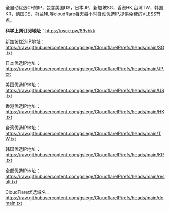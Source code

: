 全自动优选CF的IP，包含美国US，日本JP，新加坡SG，香港HK,台湾TW，韩国KR，德国DE，荷兰NL等cloudflare每天每小时自动优选IP,提供免费的VLESS节点。


<b>科学上网订阅地址</b>：https://psce.pw/89vbkk

新加坡优选IP地址：https://raw.githubusercontent.com/gslege/CloudflareIP/refs/heads/main/SG.txt

日本优选IP地址：https://raw.githubusercontent.com/gslege/CloudflareIP/refs/heads/main/JP.txt

美国优选IP地址：https://raw.githubusercontent.com/gslege/CloudflareIP/refs/heads/main/US.txt

香港优选IP地址：https://raw.githubusercontent.com/gslege/CloudflareIP/refs/heads/main/HK.txt

台湾优选IP地址：https://raw.githubusercontent.com/gslege/CloudflareIP/refs/heads/main/TW.txt

韩国优选IP地址：https://raw.githubusercontent.com/gslege/CloudflareIP/refs/heads/main/KR.txt

全部优选IP地址：https://raw.githubusercontent.com/gslege/CloudflareIP/refs/heads/main/result.txt

CloudFlare优选域名：https://raw.githubusercontent.com/gslege/CloudflareIP/refs/heads/main/domain.txt
